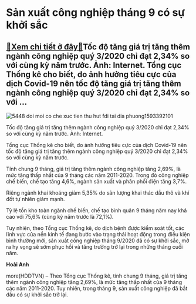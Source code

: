 Sản xuất công nghiệp tháng 9 có sự khởi sắc
===========================================

[:gift:Xem chi tiết ở đây:gift:](https://hddtvn.com/san-xuat-cong-nghiep-thang-9-co-su-khoi-sac/)Tốc độ tăng giá trị tăng thêm ngành công nghiệp quý 3/2020 chỉ đạt 2,34% so với cùng kỳ năm trước. Ảnh: Internet. Tổng cục Thống kê cho biết, do ảnh hưởng tiêu cực của dịch Covid-19 nên tốc độ tăng giá trị tăng thêm ngành công nghiệp quý 3/2020 chỉ đạt 2,34% so với …
---------------------------------------------------------------------------------------------------------------------------------------------------------------------------------------------------------------------------------------------------------------------------





![5448 doi moi co che xuc tien thu hut fdi tai dia phuong1593392101](https://haiquanonline.com.vn/stores/news_dataimages/hienntt/092020/16/11/5448_doi-moi-co-che-xuc-tien-thu-hut-fdi-tai-dia-phuong1593392101.jpg?rt=20200930142132 "undefined")


Tốc độ tăng giá trị tăng thêm ngành công nghiệp quý 3/2020 chỉ đạt 2,34% so với cùng kỳ năm trước. Ảnh: Internet.



Tổng cục Thống kê cho biết, do ảnh hưởng tiêu cực của dịch Covid-19 nên tốc độ tăng giá trị tăng thêm ngành công nghiệp quý 3/2020 chỉ đạt 2,34% so với cùng kỳ năm trước.


Tính chung 9 tháng, giá trị tăng thêm ngành công nghiệp tăng 2,69%, là mức tăng thấp nhất của 9 tháng các năm 2011-2020. Trong đó công nghiệp chế biến, chế tạo tăng 4,6%, ngành sản xuất và phân phối điện tăng 3,7%.


Riêng ngành khai khoáng giảm 5,35% do sản lượng khai thác dầu thô và khí đốt tự nhiên giảm mạnh.


Tỷ lệ tồn kho toàn ngành chế biến, chế tạo bình quân 9 tháng năm nay khá cao với 75,6% (cùng kỳ năm trước là 72,1%).


Tuy nhiên, theo Tổng cục Thống kê, do dịch bệnh được kiểm soát tốt, các lĩnh vực của nền kinh tế đang bước vào trạng thái hoạt động trong điều kiện bình thường mới, sản xuất công nghiệp tháng 9/2020 đã có sự khởi sắc, mở ra hy vọng sẽ sớm phục hồi và tăng trưởng trở lại trong những tháng cuối năm.




**Hoài Anh**



more(HDDTVN) – Theo Tổng cục Thống kê, tính chung 9 tháng, giá trị tăng thêm ngành công nghiệp tăng 2,69%, là mức tăng thấp nhất của 9 tháng các năm 2011-2020. Tuy nhiên, trong tháng 9, sản xuất công nghiệp đã bắt đầu có sự khởi sắc trở lại.

